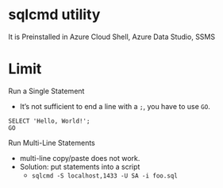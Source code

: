 # sqlcmd utility

It is Preinstalled in Azure Cloud Shell, Azure Data Studio, SSMS


# Limit
Run a Single Statement
- It’s not sufficient to end a line with a `;`, you have to use `GO`.
```
SELECT 'Hello, World!';
GO
```

Run Multi-Line Statements
- multi-line copy/paste does not work.
- Solution: put statements into a script
  - `sqlcmd -S localhost,1433 -U SA -i foo.sql` 


